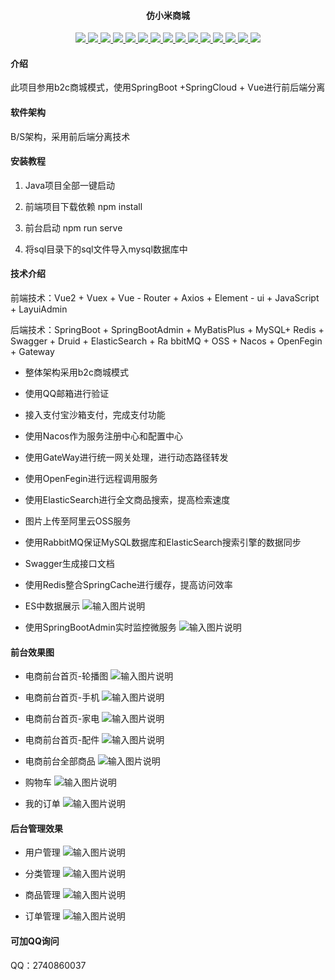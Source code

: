 <h4 align="center">仿小米商城</h4>
<p align="center">
	</a>
        <a target="_blank" href="https://github.com/He0306/meeting">
		<img src="https://img.shields.io/badge/-Spring%20Boot-blue" />
	</a>
	</a>
        <a target="_blank" href="https://github.com/He0306/meeting">
		<img src="https://img.shields.io/badge/-MySQL" />
	</a>
	<a target="_blank" href="https://github.com/He0306/meeting">
		<img src="https://img.shields.io/badge/-Redis-blueviolet" />
	</a>
	<a target="_blank" href="https://github.com/He0306/meeting">
		<img src="https://img.shields.io/badge/-Elasticsearch-blueviolet" />
	</a>
	<a target="_blank" href="https://github.com/He0306/meeting">
		<img src="https://img.shields.io/badge/-Gateway-blueviolet" />
	</a>
	<a target="_blank" href="https://github.com/He0306/meeting">
		<img src="https://img.shields.io/badge/-Nacos-blueviolet" />
	</a>
	<a target="_blank" href="https://github.com/He0306/meeting">
		<img src="https://img.shields.io/badge/-OpenFeign-blueviolet" />
	</a>
	<a target="_blank" href="https://github.com/He0306/meeting">
		<img src="https://img.shields.io/badge/-SpringBoot%20Admin-blueviolet" />
	</a>
	<a target="_blank" href="https://github.com/He0306/meeting">
		<img src="https://img.shields.io/badge/-LayUI%20Admin-blueviolet" />
	</a>
	<a target="_blank" href="https://github.com/He0306/meeting">
		<img src="https://img.shields.io/badge/-Vue-blueviolet" />
	</a>
	<a target="_blank" href="https://github.com/He0306/meeting">
		<img src="https://img.shields.io/badge/-Axios-blueviolet" />
	</a>
	<a target="_blank" href="https://github.com/He0306/meeting">
		<img src="https://img.shields.io/badge/-Echarts-blueviolet" />
	</a>
	<a target="_blank" href="https://github.com/He0306/meeting">
		<img src="https://img.shields.io/badge/-Element%20UI-blueviolet" />
	</a>
	<a target="_blank" href="https://github.com/He0306/meeting">
		<img src="https://img.shields.io/badge/-Mybatis%20Plus-blueviolet" />
	</a>
	<a target="_blank" href="https://github.com/He0306/meeting">
		<img src="https://img.shields.io/badge/-OSS阿里云-blueviolet" />
	</a>
	
</p>

#### 介绍

此项目参用b2c商城模式，使用SpringBoot +SpringCloud + Vue进行前后端分离

#### 软件架构
B/S架构，采用前后端分离技术


#### 安装教程

1. Java项目全部一键启动  

2. 前端项目下载依赖 npm install

3. 前台启动 npm run serve

4. 将sql目录下的sql文件导入mysql数据库中

#### 技术介绍

前端技术：Vue2 + Vuex + Vue - Router + Axios + Element - ui + JavaScript + LayuiAdmin

后端技术：SpringBoot + SpringBootAdmin + MyBatisPlus + MySQL+ Redis + Swagger + Druid + ElasticSearch + Ra
bbitMQ + OSS + Nacos + OpenFegin + Gateway

* 整体架构采用b2c商城模式

* 使用QQ邮箱进行验证

* 接入支付宝沙箱支付，完成支付功能

* 使用Nacos作为服务注册中心和配置中心

* 使用GateWay进行统一网关处理，进行动态路径转发

* 使用OpenFegin进行远程调用服务

* 使用ElasticSearch进行全文商品搜索，提高检索速度

* 图片上传至阿里云OSS服务

* 使用RabbitMQ保证MySQL数据库和ElasticSearch搜索引擎的数据同步

* Swagger生成接口文档

* 使用Redis整合SpringCache进行缓存，提高访问效率

* ES中数据展示
![输入图片说明](images/image1.png)

* 使用SpringBootAdmin实时监控微服务
![输入图片说明](images/image9.png)

#### 前台效果图

* 电商前台首页-轮播图
![输入图片说明](images/image2.png)

* 电商前台首页-手机
![输入图片说明](images/image3.png)

* 电商前台首页-家电
![输入图片说明](images/image4.png)

* 电商前台首页-配件
![输入图片说明](images/image5.png)

* 电商前台全部商品
![输入图片说明](images/image6.png)

* 购物车
![输入图片说明](images/image7.png)

* 我的订单
![输入图片说明](images/image8.png)

#### 后台管理效果

* 用户管理
![输入图片说明](images/image10.png)

* 分类管理
![输入图片说明](images/image11.png)

* 商品管理
![输入图片说明](images/image12.png)

* 订单管理
![输入图片说明](images/image13.png)

#### 可加QQ询问

QQ：2740860037

